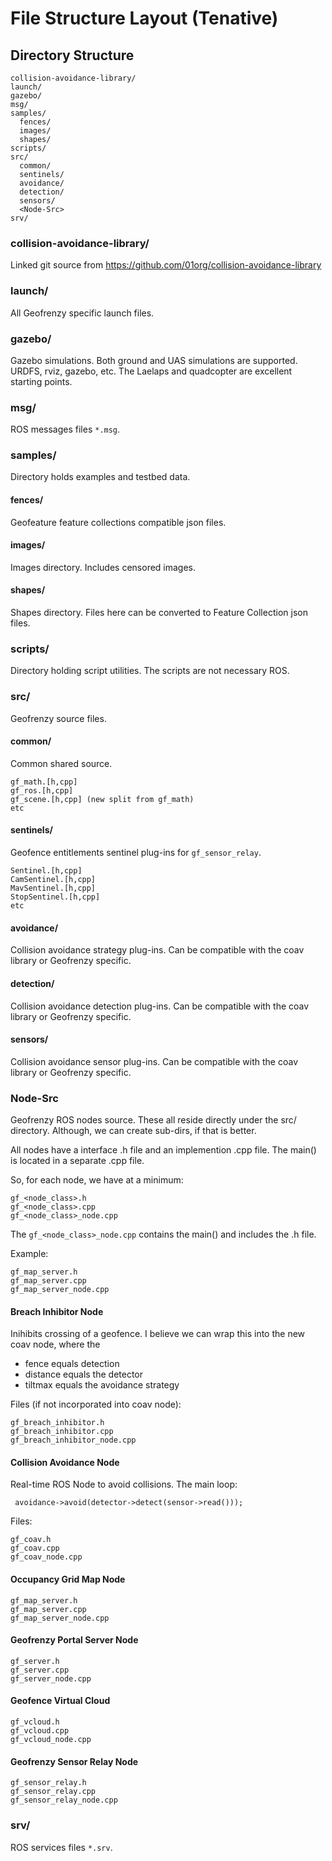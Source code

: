 # File Structure Layout (Tenative)

## Directory Structure
```
collision-avoidance-library/
launch/
gazebo/
msg/
samples/
  fences/
  images/
  shapes/
scripts/
src/
  common/
  sentinels/
  avoidance/
  detection/
  sensors/
  <Node-Src>
srv/
```
### collision-avoidance-library/
Linked git source from https://github.com/01org/collision-avoidance-library

### launch/
All Geofrenzy specific launch files.

### gazebo/
Gazebo simulations. Both ground and UAS simulations are supported.
URDFS, rviz, gazebo, etc. The Laelaps and quadcopter are excellent starting
points.

### msg/
ROS messages files `*.msg`.

### samples/
Directory holds examples and testbed data.

#### fences/
Geofeature feature collections compatible json files.
#### images/
Images directory. Includes censored images.
#### shapes/
Shapes directory. Files here can be converted to Feature Collection json files.

### scripts/
Directory holding script utilities.
The scripts are not necessary ROS.

### src/
Geofrenzy source files.

#### common/
Common shared source.
```
gf_math.[h,cpp]
gf_ros.[h,cpp]
gf_scene.[h,cpp] (new split from gf_math)
etc
```

#### sentinels/
Geofence entitlements sentinel plug-ins for `gf_sensor_relay`.
```
Sentinel.[h,cpp]
CamSentinel.[h,cpp]
MavSentinel.[h,cpp]
StopSentinel.[h,cpp]
etc
```
#### avoidance/
Collision avoidance strategy plug-ins.
Can be compatible with the coav library or Geofrenzy specific.

#### detection/
Collision avoidance detection plug-ins.
Can be compatible with the coav library or Geofrenzy specific.

#### sensors/
Collision avoidance sensor plug-ins. 
Can be compatible with the coav library or Geofrenzy specific.

### Node-Src
Geofrenzy ROS nodes source. These all reside directly under the src/ directory.
Although, we can create sub-dirs, if that is better.

All nodes have a interface .h file and an implemention .cpp file.
The main() is located in a separate .cpp file.

So, for each node, we have at a minimum:
```
gf_<node_class>.h
gf_<node_class>.cpp
gf_<node_class>_node.cpp
```
The `gf_<node_class>_node.cpp` contains the main() and includes the .h file.

Example:
```
gf_map_server.h
gf_map_server.cpp
gf_map_server_node.cpp
```

#### Breach Inhibitor Node
Inihibits crossing of a geofence.
I believe we can wrap this into the new coav node, where the
* fence equals detection
* distance equals the detector
* tiltmax equals the avoidance strategy

Files (if not incorporated into coav node):
```
gf_breach_inhibitor.h
gf_breach_inhibitor.cpp
gf_breach_inhibitor_node.cpp
```

#### Collision Avoidance Node
Real-time ROS Node to avoid collisions.
The main loop:
```
 avoidance->avoid(detector->detect(sensor->read()));
```
Files:
```
gf_coav.h
gf_coav.cpp
gf_coav_node.cpp
```

#### Occupancy Grid Map Node
```
gf_map_server.h
gf_map_server.cpp
gf_map_server_node.cpp
```

#### Geofrenzy Portal Server Node
```
gf_server.h
gf_server.cpp
gf_server_node.cpp
```

#### Geofence Virtual Cloud
```
gf_vcloud.h
gf_vcloud.cpp
gf_vcloud_node.cpp
```

#### Geofrenzy Sensor Relay Node
```
gf_sensor_relay.h
gf_sensor_relay.cpp
gf_sensor_relay_node.cpp
```

### srv/
ROS services files `*.srv`.
